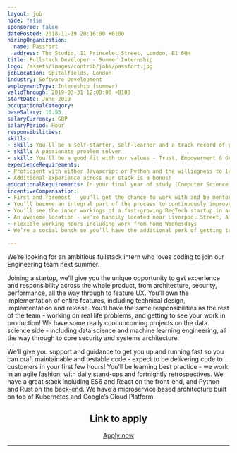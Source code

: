 ```yaml
---
layout: job
hide: false
sponsored: false
datePosted: 2018-11-19 20:16:00 +0100
hiringOrganization:
  name: Passfort
  address: The Studio, 11 Princelet Street, London, E1 6QH
title: Fullstack Developer - Summer Internship
logo: /assets/images/contrib/jobs/passfort.jpg
jobLocation: Spitalfields, London
industry: Software Development
employmentType: Internship (summer)
validThrough: 2019-03-31 12:00:00 +0100
startDate: June 2019
occupationalCategory:
baseSalary: 10.55
salaryCurrency: GBP
salaryPeriod: Hour
responsibilities:
skills:
- skill: You’ll be a self-starter, self-learner and a track record of picking up new technology
- skill: A passionate problem solver
- skill: You’ll be a good fit with our values - Trust, Empowerment & Growth
experienceRequirements:
- Proficient with either Javascript or Python and the willingness to learn
- Additional experience across our stack is a bonus!
educationalRequirements: In your final year of study (Computer Science, Engineering or relevant field)
incentiveCompensation:
- First and foremost - you’ll get the chance to work with and be mentored by a fantastic team of technical experts and business visionaries. This extends to working with and learning some of the latest web development technologies
- You’ll become an integral part of the process to continuously improve our product. We value collaborative working, open and honest conversations, and learning continuously. If you’ve got ideas, we want to hear them
- You’ll see the inner workings of a fast-growing RegTech startup in an industry estimated to be worth $118.7bn by 2020
- An awesome location - we’re handily located near Liverpool Street, Aldgate East and Shoreditch High Street station, tucked right next to Spitalfields market - it’s a foodies paradise
- Flexible working hours including work from home Wednesdays
- We’re a social bunch so you’ll have the additional perk of getting to know the team outside of work hours - we have monthly team events, lunches, Friday drinks, and ad-hoc evenings like board game or poker nights

---
```

We’re looking for an ambitious fullstack intern who loves coding to join our Engineering team next summer.

Joining a startup, we’ll give you the unique opportunity to get experience and responsibility across the whole product, from architecture, security, performance, all the way through to feature UX. You’ll own the implementation of entire features, including technical design, implementation and release. You’ll have the same responsibilities as the rest of the team - working on real life problems, and getting to see your work in production! We have some really cool upcoming projects on the data science side - including data science and machine learning engineering, all the way through to core security and systems architecture.   

We’ll give you support and guidance to get you up and running fast so you can craft maintainable and testable code - expect to be delivering code to customers in your first few hours! You’ll be learning best practice - we work in an agile fashion, with daily stand-ups and fortnightly retrospectives. We have a great stack including ES6 and React on the front-end, and Python and Rust on the back-end. We have a microservice based architecture built on top of Kubernetes and Google’s Cloud Platform.

<div class="to-apply" style="text-align: center">
  <h2>Link to apply</h2>
  <a class="btn btn--dark" style="margin: 20px" href="https://jobs.passfort.com/jobs/152965-fullstack-developer-summer-internship">
      Apply now
  </a>
</div>

---
